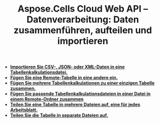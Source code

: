 ﻿---
title: "Aspose.Cells Cloud Web API – Datenverarbeitung: Daten zusammenführen, aufteilen und importieren"
second_title: Documen
ArticleTitle: "Spreadsheet Data Processing: Merge and Split, and Import Data"
linktitle: Datenverarbeitung
type: docs
url: /de/data-processing/
keywords: Aspose.Cells Cloud REST API, spreadsheet data processing, merge, split, import data
description: Eine umfassende Anleitung zum effektiven Zusammenführen und Aufteilen von Tabellenkalkulationsdaten mit Aspose.Cells Cloud REST API
weight: 30
kwords: Excel, Aspose.Cells Cloud Web API, Tabellenkalkulationsverwaltung, PDF, CSV, JSON, Markdown, Entwicklerdokumentation, Datenmanipulation, Cloud-Dienst
---
- **[Importieren Sie CSV-, JSON- oder XML-Daten in eine Tabellenkalkulationsdatei.](https://docs.aspose.cloud/cells/import-data-into-spreadsheet/)**
- **[Fügen Sie eine Remote-Tabelle in eine andere ein.](https://docs.aspose.cloud/cells/merge-remote-spreadsheet/)**
- **[Fügen Sie mehrere Tabellenkalkulationen zu einer einzigen Tabelle zusammen.](https://docs.aspose.cloud/cells/merge-spreadsheets/)**
- **[Fügen Sie passende Tabellenkalkulationsdateien in einer Datei in einem Remote-Ordner zusammen](https://docs.aspose.cloud/cells/merge-spreadsheets-in-remote-folder/)**
- **[Teilen Sie eine Tabelle in mehrere Dateien auf, eine für jedes Arbeitsblatt.](https://docs.aspose.cloud/cells/split-remote-spreadsheet/)**
- **[Teilen Sie die Tabelle in separate Dateien auf.](https://docs.aspose.cloud/cells/split-spreadsheet/)**
